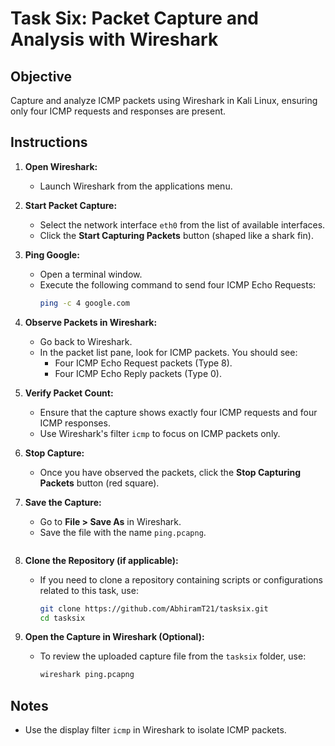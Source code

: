 # Task Six: Packet Capture and Analysis with Wireshark

## Objective
Capture and analyze ICMP packets using Wireshark in Kali Linux, ensuring only four ICMP requests and responses are present.

## Instructions

1. **Open Wireshark:**
   - Launch Wireshark from the applications menu.

2. **Start Packet Capture:**
   - Select the network interface `eth0` from the list of available interfaces.
   - Click the **Start Capturing Packets** button (shaped like a shark fin).

3. **Ping Google:**
   - Open a terminal window.
   - Execute the following command to send four ICMP Echo Requests:
     ```bash
     ping -c 4 google.com
     ```

4. **Observe Packets in Wireshark:**
   - Go back to Wireshark.
   - In the packet list pane, look for ICMP packets. You should see:
     - Four ICMP Echo Request packets (Type 8).
     - Four ICMP Echo Reply packets (Type 0).

5. **Verify Packet Count:**
   - Ensure that the capture shows exactly four ICMP requests and four ICMP responses.
   - Use Wireshark's filter `icmp` to focus on ICMP packets only.

6. **Stop Capture:**
   - Once you have observed the packets, click the **Stop Capturing Packets** button (red square).

7. **Save the Capture:**
   - Go to **File > Save As** in Wireshark.
   - Save the file with the name `ping.pcapng`.
     ```

9. **Clone the Repository (if applicable):**
   - If you need to clone a repository containing scripts or configurations related to this task, use:
     ```bash
     git clone https://github.com/AbhiramT21/tasksix.git
     cd tasksix
     ```

10. **Open the Capture in Wireshark (Optional):**
    - To review the uploaded capture file from the `tasksix` folder, use:
      ```bash
      wireshark ping.pcapng
      ```

## Notes
- Use the display filter `icmp` in Wireshark to isolate ICMP packets.
